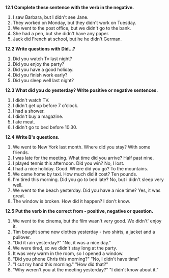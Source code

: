 **12.1 Complete these sentence with the verb in the negative.**

1. I saw Barbara, but I didn't see Jane.
2. They worked on Monday, but they didn't work on Tuesday.
3. We went to the post office, but we didn't go to the bank.
4. She had a pen, but she didn't have any paper.
5. Jack did French at school, but he he didn't German.

**12.2 Write questions with Did...?**

1. Did you watch Tv last night?
2. Did you enjoy the party?
3. Did you have a good holiday.
4. Did you finish work early?
5. Did you sleep well last night?

**12.3 What did you do yesterday? Write positive or negative sentences.**

1. I didn't watch TV.
2. I didn't get up before 7 o'clock.
3. I had a shower.
4. I didn't buy a magazine.
5. I ate meat.
6. I didn't go to bed before 10.30.

**12.4 Write B's questions.**

1. We went to New York last month. Where did you stay? With some friends.
2. I was late for the meeting. What time did you arrive? Half  past nine.
3. I played tennis this afternoon. Did you win? No, I lost.
4. I had a nice holiday. Good. Where did you go? To the mountains.
5. We came home by taxi. How much did it cost? Ten pounds.
6. I'm tired this morning. Did you go to bed late? No, but i didn't sleep very well.
7. We went to the beach yesterday. Did you have a nice time? Yes, it was great.
8. The window is broken. How did it happen? I don't know.

**12.5 Put the verb in the correct from - positive, negative or question.**

1. We went to the cinema, but the film wasn't very good. We didn't' enjoy it.
2. Tim bought some new clothes yesterday - two shirts, a jacket and a pullover.
3. "Did it rain yesterday?" "No, it was a nice day."
4. We were tired, so we didn't stay long at the party.
5. It was very warm in the room, so I opened a window.
6. "Did you phone Chris this morning?" "No, I didn't have time"
7. "I cut my hand this morning." "How did that?"
8. "Why weren't you at the meeting yesterday?" "I didn't know about it."